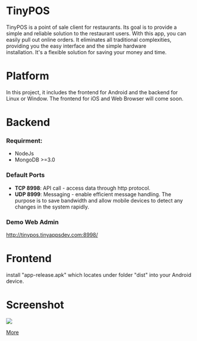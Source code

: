 # TinyPOS
TinyPOS is a point of sale client for restaurants. Its goal is to provide a simple and reliable
solution to the restaurant users. With this app, you can easily pull out online orders. It eliminates
all traditional complexities, providing you the easy interface and the simple hardware
installation. It's a flexible solution for saving your money and time.


# Platform
In this project, it includes the frontend for Android and the backend for Linux or Window. The frontend for iOS and Web Browser will come soon.


# Backend
### Requirment:
* NodeJs
* MongoDB >=3.0

### Default Ports
* **TCP 8998**: API call - access data through http protocol.
* **UDP 8999**: Messaging - enable efficient message handling. The purpose is to save bandwidth and allow mobile devices to detect any changes in the system rapidly.

### Demo Web Admin
http://tinypos.tinyappsdev.com:8998/


# Frontend
install "app-release.apk" which locates under folder "dist" into your Android device.

# Screenshot

![](https://raw.githubusercontent.com/michaelhuang8192/TinyPOS/master/screenshot_600/device-2016-12-21-132759.png)

[More](screenshot_600)
 
